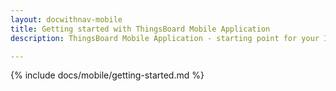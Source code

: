 ```yaml
---
layout: docwithnav-mobile
title: Getting started with ThingsBoard Mobile Application
description: ThingsBoard Mobile Application - starting point for your IoT mobile product

---
```


{% include docs/mobile/getting-started.md %}



